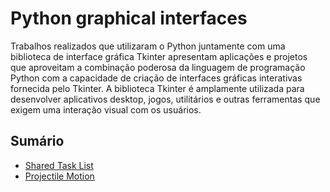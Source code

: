 # Python graphical interfaces

Trabalhos realizados que utilizaram o Python juntamente com uma biblioteca de interface gráfica Tkinter apresentam aplicações e projetos que aproveitam a combinação poderosa da linguagem de programação Python com a capacidade de criação de interfaces gráficas interativas fornecida pelo Tkinter. A biblioteca Tkinter é amplamente utilizada para desenvolver aplicativos desktop, jogos, utilitários e outras ferramentas que exigem uma interação visual com os usuários.

## Sumário

- <a href="/Shared-Task-List"> Shared Task List </a>
- <a href="/projectile_motion-."> Projectile Motion </a>
